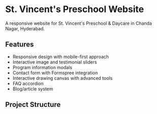 # St. Vincent's Preschool Website

A responsive website for St. Vincent's Preschool & Daycare in Chanda Nagar, Hyderabad.

## Features

- Responsive design with mobile-first approach
- Interactive image and testimonial sliders
- Program information modals
- Contact form with Formspree integration
- Interactive drawing canvas with advanced tools
- FAQ accordion
- Blog/article system

## Project Structure
